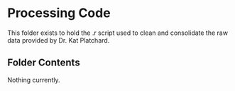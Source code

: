 # Processing Code

This folder exists to hold the .r script used to clean and consolidate the raw data provided by Dr. Kat Platchard. 

## Folder Contents

Nothing currently. 